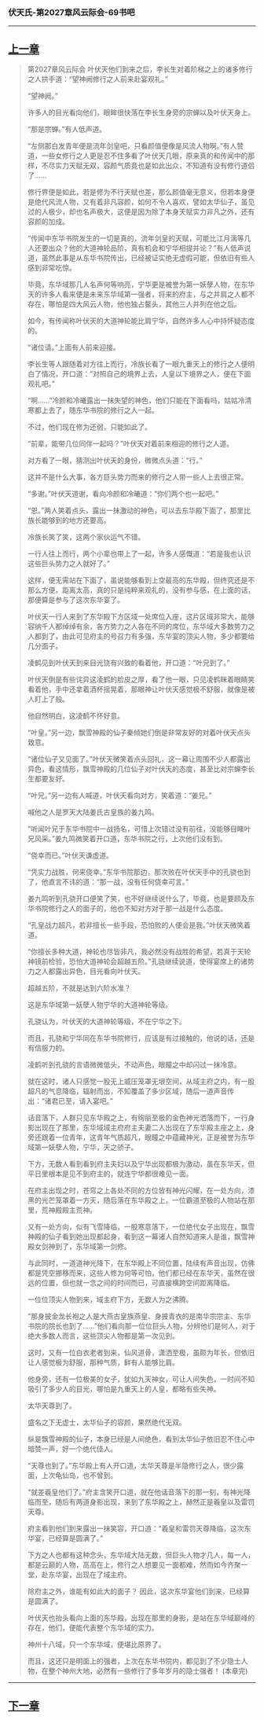 ### 伏天氏-第2027章风云际会-69书吧

--------
[上一章](./c4d7098a5fcc915e7ffec73b8e3d52e2.md)
--------


>
>
>
>第2027章风云际会
>叶伏天他们到来之后，李长生对着阶梯之上的诸多修行之人拱手道：“望神阙修行之人前来赴宴观礼。”
>
>“望神阙。”
>
>许多人的目光看向他们，眼眸很快落在李长生身旁的宗蝉以及叶伏天身上。
>
>“那是宗蝉。”有人低声道。
>
>“左侧那白发青年便是流年剑皇吧，只看颜值便像是风流人物啊。”有人赞道，一些女修行之人更是忍不住多看了叶伏天几眼，原来真的和传闻中的那样，不尽实力天赋无双，容颜气质竟也是如此出众，不知道有没有修行道侣了……
>
>修行界便是如此，若是修为不行天赋也差，那么颜值毫无意义，但若本身便是绝代风流人物，又有着非凡容颜，如何不令人喜欢，譬如太华仙子，虽见过的人极少，却也名声极大，这便是因为除了本身天赋实力非凡之外，还有容颜的加成。
>
>“传闻中东华书院发生的一切是真的，流年剑皇的天赋，可能比江月漓等几人还要出众？他的大道神轮品阶，真有机会和宁华相提并论？”有人低声说道，虽然此事是从东华书院传出，已经被证实绝无虚假可能，但依旧有些人感到非常吃惊。
>
>毕竟，东华域那几人名声何等响亮，宁华更是被誉为第一妖孽人物，在东华天的许多人看来便是未来东华域第一强者，将来的府主，与之并肩之人都不存在，哪怕是四大风云人物，他也独占鳌头，其他三人并列在他之后。
>
>如今，有传闻称叶伏天的大道神轮能比肩宁华，自然许多人心中持怀疑态度的。
>
>“诸位请。”上面有人前来迎接。
>
>李长生等人跟随着对方往上而行，冷族长看了一眼九重天上的修行之人便明白了情况，开口道：“对照自己的境界上去，人皇以下境界之人，便在下面观礼吧。”
>
>“啊……”冷颜和冷曦露出一抹失望的神色，他们只能在下面看吗，姑姑冷清寒都上去了，随东华书院的修行之人一起。
>
>不过，他们现在修为还弱，只能如此了。
>
>“前辈，能带几位同伴一起吗？”叶伏天对着前来相迎的修行之人道。
>
>对方看了一眼，猜测出叶伏天的身份，微微点头道：“行。”
>
>这并不是什么大事，各方巨头势力而来的修行之人带一些人上去很正常。
>
>“多谢。”叶伏天道谢，看向冷颜和冷曦道：“你们两个也一起吧。”
>
>“恩。”两人笑着点头，露出一抹激动的神色，可以去东华殿下面了，那里比族长能够到的地方还要高。
>
>冷族长笑了笑，这两个家伙运气不错。
>
>一行人往上而行，两个小辈也带上了一起，许多人感慨道：“若是我也认识这些巨头势力之人就好了。”
>
>这样，便无需站在下面了，虽说能够看到上空最高的东华殿，但终究还是不那么方便，距离太高，真的只是纯粹来观礼的，没有参与感，在上面的话，那便算是参与了这次东华宴了。
>
>叶伏天一行人来到了东华殿下方区域一处席位入座，这片区域非常大，能够容纳千人都绰绰有余，各方势力之人各在不同的席位，东华域大多数势力之人都到了，由此可见府主的号召力有多强，东华宴的顶尖人物，多少都要给几分面子。
>
>凌鹤见到叶伏天到来目光饶有兴致的看着他，开口道：“叶兄到了。”
>
>叶伏天倒是有些诧异这凌鹤的脸皮之厚，看了他一眼，只见凌鹤眯着眼睛笑看着他，手中还拿着酒杯摇晃着，那眼神让叶伏天感觉极不舒服，就像是被人盯上了般。
>
>他自然明白，这凌鹤不怀好意。
>
>“叶皇。”另一边，飘雪神殿的仙子秦倾她们倒是非常友好的对着叶伏天点头致意。
>
>“诸位仙子又见面了。”叶伏天微笑着点头回礼，这一幕让周围不少人都露出异色，看这情形，飘雪神殿的几位仙子对叶伏天的态度，甚至比对宗蝉李长生都要友好。
>
>“叶兄。”另一边有人喊道，叶伏天看向对方，笑着道：“姜兄。”
>
>喊他之人是罗天大陆姜氏古皇族的姜九鸣。
>
>“听闻叶兄于东华书院中一战扬名，可惜上次错过没有前往，没能够目睹叶兄风采。”姜九鸣微笑着开口道，东华书院之行，上次他们没有到。
>
>“侥幸而已。”叶伏天谦虚道。
>
>“凭实力战胜，何来侥幸。”东华书院那边，那次败在叶伏天手中的孔骁也到了，他直言不讳的道：“那一战，没有任何侥幸可言。”
>
>姜九鸣听到孔骁开口便笑了笑，也不好继续说什么了，毕竟，也是要顾及东华书院修行之人的面子的，他也不知对方对于那一战是什么态度。
>
>“孔皇战力超凡，若非擅长一些手段，恐怕败的人便会是我。”叶伏天微笑着道。
>
>“你擅长多种大道，神轮也尽皆非凡，我必然没有战胜的希望，若真于天轮神镜前检验，恐怕大道神轮会超越五阶。”孔骁继续说道，使得宴席上的诸势力之人都露出异色，目光看向叶伏天。
>
>超越五阶，不就是达到六阶水准？
>
>这是东华域第一妖孽人物宁华的大道神轮等级。
>
>孔骁认为，叶伏天的大道神轮等级，不在宁华之下。
>
>而且，孔骁和宁华同在东华书院修行，应该是有过接触的，他说的话，还是有信服力的。
>
>凌鹤听到孔骁的言语微微低头，不动声色，眼瞳之中却闪过一抹冷意。
>
>就在这时，诸人只感觉一股无上威压笼罩无垠空间，从域主府之内，有一股超凡的气息降临，辐射而出，不知覆盖了多少区域，随后一道声音传出：“诸君已至，请入宴吧。”
>
>话音落下，人群只见东华殿之上，有绚丽至极的金色神光洒落而下，一行身影出现在了那里，东华域域主府府主夫妻二人出现在了东华殿主座之上，身旁还跟着一位青年，这青年气质超凡，眼瞳之中蕴藏神光，正是被誉为东华域第一妖孽人物，宁华，天之骄子。
>
>下方，无数人看到看到府主夫妇以及宁华出现都极为激动，虽在东华天，但平日里根本是见不到府主的，就连宁华都很难见一面。
>
>在府主出现之时，苍穹之上各处不同的方位皆有神光闪耀，在一处方向，漆黑的光芒笼罩着一方天，随后落在东华殿之上，一位霸道至极的人物站在那里，荒神殿殿主荒神。
>
>又有一处方向，似有飞雪降临，一股寒意落下，一位绝代女子出现在，飘雪神殿的仙子看到她出现都起身，看到这一幕诸人自然知道来人是谁，飘雪神殿女剑神到了，东华域第一剑修。
>
>与此同时，一道道神光降下，在东华殿上不同位置，陆续有声音出现，仿佛都是凭空挪移而来，这些人修为何等可怕，他们都已经在东华天，虽然在很远的位置，但也就一念之间的时间而已，可直接横跨空间距离降临。
>
>一位位顶尖人物到来，域主府下方，无数人为之沸腾。
>
>“那身披金龙长袍之人是大燕古皇族燕皇、身披青衣的是南华宗宗主、东华书院的院长也到了……”他们看向那一位位巨头人物，分辨他们是何人，对于绝大多数人而言，这些顶尖人物都是第一次见到。
>
>这时，又有一位白衣老者到来，仙风道骨，潇洒至极，虽颇为年长，但依旧让人感觉极为舒服，那种气质，鲜有人能够比肩。
>
>他身旁，还有一位极美的女子，犹如九天神女，可让人间失色，一时间不知吸引了多少人的目光，哪怕是九重天上的人皇，都略有些失神。
>
>太华天尊到了。
>
>盛名之下无虚士，太华仙子的容颜，果然绝代无双。
>
>纵是飘雪神殿的仙子，本身已经是人间绝色，看到太华仙子依旧忍不住心中暗赞一声，好一个绝代佳人。
>
>“天尊也到了。”东华殿上有人开口道，太华天尊是半隐修行之人，很少露面，上次龟仙岛，也不曾到。
>
>“就差羲皇他们了。”府主含笑开口道，就在他话音落下的那一刻，有神光降临而至，随后有两道身影出现，来到了东华殿之上，赫然正是羲皇以及雷罚天尊。
>
>府主看到他们到来露出一抹笑容，开口道：“羲皇和雷罚天尊降临，这次东华宴，已经算是圆满了。”
>
>下方之人也都有这种念头，东华域大陆无数，但巨头人物才几人，每一人，都是云巅的人物，高高在上，修行之人想要见一面都难，然而如今齐聚一堂，赴东华宴，出现在了域主府。
>
>除府主之外，谁能有如此大的面子？
>因此，这次东华宴他们到来，已经算是圆满了。
>
>叶伏天也抬头看向上面的东华殿，出现在那里的身影，是站在东华域巅峰的存在，他们，便能代表整个东华域的实力。
>
>神州十八域，只一个东华域，便堪比原界了。
>
>而且，这还只是明面上的强者，上次在东华书院内，都见到了不少隐士人物，在整个神州大地，必然有一些修行了多年岁月的隐士强者！
>(本章完)
>
>

--------
[下一章](./ff3c52bf074c8ef3db7fd094bda01d42.md)
--------
